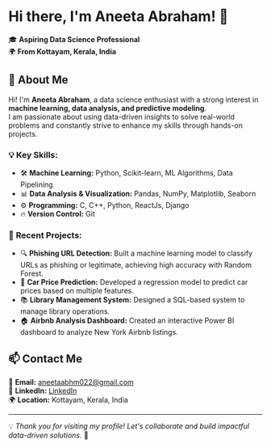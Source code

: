 # Hi there, I'm Aneeta Abraham! 👋

🎓 **Aspiring Data Science Professional**  
🌍 **From Kottayam, Kerala, India**  

## 🚀 About Me

Hi! I'm **Aneeta Abraham**, a data science enthusiast with a strong interest in **machine learning, data analysis, and predictive modeling**.  
I am passionate about using data-driven insights to solve real-world problems and constantly strive to enhance my skills through hands-on projects.

### 💡 **Key Skills:**
- 🛠️ **Machine Learning:** Python, Scikit-learn, ML Algorithms, Data Pipelining
- 📊 **Data Analysis & Visualization:** Pandas, NumPy, Matplotlib, Seaborn  
- ⚙️ **Programming:** C, C++, Python, ReactJs, Django
- 🔥 **Version Control:** Git 

### 🌟 **Recent Projects:**
- 🔍 **Phishing URL Detection:** Built a machine learning model to classify URLs as phishing or legitimate, achieving high accuracy with Random Forest.  
- 🚗 **Car Price Prediction:** Developed a regression model to predict car prices based on multiple features.  
- 📚 **Library Management System:** Designed a SQL-based system to manage library operations.  
- 🏠 **Airbnb Analysis Dashboard:** Created an interactive Power BI dashboard to analyze New York Airbnb listings.  

## 📫 Contact Me
📧 **Email:** [aneetaabhm022@gmail.com](mailto:aneetaabhm022@gmail.com)  
🔗 **LinkedIn:** [LinkedIn](https://linkedin.com/in/aneeta-abraham)  
🌍 **Location:** Kottayam, Kerala, India  

---

💡 *Thank you for visiting my profile! Let's collaborate and build impactful data-driven solutions.* 🚀
